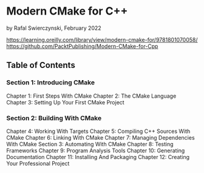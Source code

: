 # Modern CMake for C++

by Rafal Swierczynski, February 2022

https://learning.oreilly.com/library/view/modern-cmake-for/9781801070058/
https://github.com/PacktPublishing/Modern-CMake-for-Cpp

## Table of Contents

### Section 1: Introducing CMake

Chapter 1: First Steps With CMake
Chapter 2: The CMake Language
Chapter 3: Setting Up Your First CMake Project

### Section 2: Building With CMake

Chapter 4: Working With Targets
Chapter 5: Compiling C++ Sources With CMake
Chapter 6: Linking With CMake
Chapter 7: Managing Dependencies With CMake
Section 3: Automating With CMake
Chapter 8: Testing Frameworks
Chapter 9: Program Analysis Tools
Chapter 10: Generating Documentation
Chapter 11: Installing And Packaging
Chapter 12: Creating Your Professional Project
